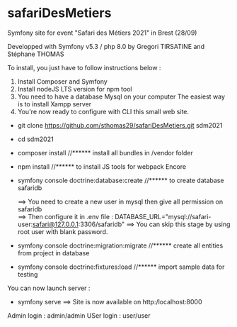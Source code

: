# safariDesMetiers
Symfony site for event "Safari des Métiers 2021" in Brest (28/09)  

Developped with Symfony v5.3 / php 8.0 by Gregori TIRSATINE and Stéphane THOMAS  

To install, you just have to follow instructions below :  

1) Install Composer and Symfony  
2) Install nodeJS LTS version for npm tool  
3) You need to have a database Mysql on your computer The easiest way is to install Xampp server  
4) You're now ready to configure with CLI this small web site.  

- git clone https://github.com/sthomas29/safariDesMetiers.git sdm2021  
- cd sdm2021  
- composer install                            //****** install all bundles in /vendor folder   
- npm install                                 //****** to install JS tools for webpack Encore  
- symfony console doctrine:database:create    //****** to create database safaridb  

  ==> You need to create a new user in mysql then give all permission on safaridb  
  ==> Then configure it in .env file : DATABASE_URL="mysql://safari-user:safari@127.0.0.1:3306/safaridb"
  ==> You can skip this stage by using root user with blank password.  
  
- symfony console doctrine:migration:migrate  //****** create all entities from project in database

- symfony console doctrine:fixtures:load      //****** import sample data for testing

You can now launch server :
- symfony serve
==> Site is now available on http:/localhost:8000  

Admin login : admin/admin
USer login : user/user
